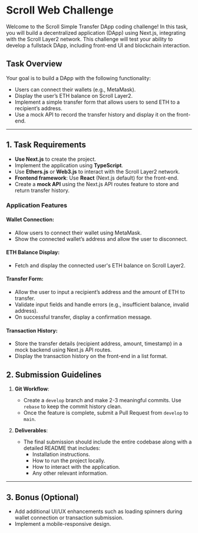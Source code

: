 # Scroll Web Challenge

Welcome to the Scroll Simple Transfer DApp coding challenge! In this task, you will build a decentralized application (DApp) using Next.js, integrating with the Scroll Layer2 network. This challenge will test your ability to develop a fullstack DApp, including front-end UI and blockchain interaction.

## Task Overview

Your goal is to build a DApp with the following functionality:

- Users can connect their wallets (e.g., MetaMask).
- Display the user’s ETH balance on Scroll Layer2.
- Implement a simple transfer form that allows users to send ETH to a recipient’s address.
- Use a mock API to record the transfer history and display it on the front-end.

---

## 1. Task Requirements

- **Use Next.js** to create the project.
- Implement the application using **TypeScript**.
- Use **Ethers.js** or **Web3.js** to interact with the Scroll Layer2 network.
- **Frontend framework**: Use **React** (Next.js default) for the front-end.
- Create a **mock API** using the Next.js API routes feature to store and return transfer history.

### Application Features

#### Wallet Connection:

- Allow users to connect their wallet using MetaMask.
- Show the connected wallet’s address and allow the user to disconnect.

#### ETH Balance Display:

- Fetch and display the connected user's ETH balance on Scroll Layer2.

#### Transfer Form:

- Allow the user to input a recipient’s address and the amount of ETH to transfer.
- Validate input fields and handle errors (e.g., insufficient balance, invalid address).
- On successful transfer, display a confirmation message.

#### Transaction History:

- Store the transfer details (recipient address, amount, timestamp) in a mock backend using Next.js API routes.
- Display the transaction history on the front-end in a list format.

## 2. Submission Guidelines

1. **Git Workflow**:
   - Create a `develop` branch and make 2-3 meaningful commits. Use `rebase` to keep the commit history clean.
   - Once the feature is complete, submit a Pull Request from `develop` to `main`.

2. **Deliverables**:
   - The final submission should include the entire codebase along with a detailed README that includes:
     - Installation instructions.
     - How to run the project locally.
     - How to interact with the application.
     - Any other relevant information.

---

## 3. Bonus (Optional)

- Add additional UI/UX enhancements such as loading spinners during wallet connection or transaction submission.
- Implement a mobile-responsive design.
